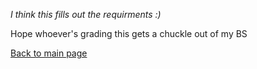 _I think this fills out the requirments :)_

Hope whoever's grading this gets a chuckle out of my BS

[Back to main page](https://github.com/Axelflow/Axelflow.git)
